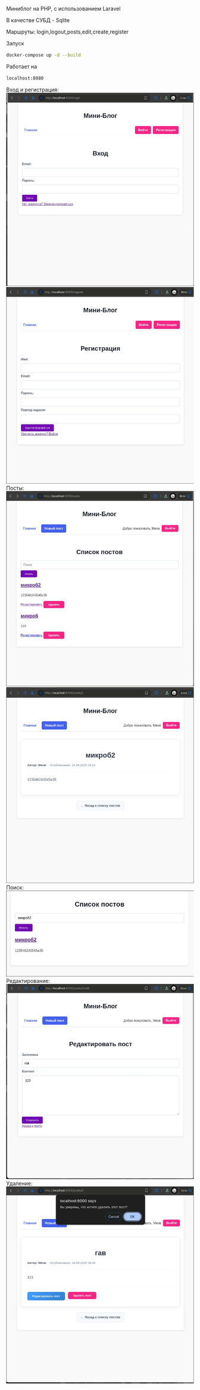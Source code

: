 Миниблог на PHP, с использованием Laravel

В качестве СУБД - Sqlite

Маршруты: login,logout,posts,edit,create,register

Запуск
```sh
docker-compose up -d --build
```
 Работает на 
```sh
localhost:8080
```
Вход и регистрация:
![img](pic/1.jpg)
![img](pic/2.jpg)
Посты:
![img](pic/3.jpg)
![img](pic/4.jpg)
Поиск:
![img](pic/6.jpg)
Редактирование:
![img](pic/7.jpg)
Удаление:
![img](pic/8.jpg)
